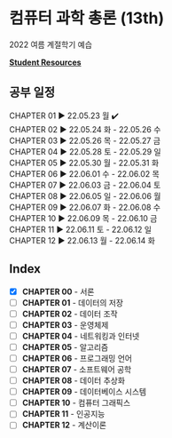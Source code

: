 # 컴퓨터 과학 총론 (13th)

2022 여름 계절학기 예습

[**Student Resources**](https://media.pearsoncmg.com/ph/esm/ecs_brylow_csao_13/cw/)

## 공부 일정

CHAPTER 01 ▶ 22.05.23 월 ✔️  
CHAPTER 02 ▶ 22.05.24 화 - 22.05.26 수   
CHAPTER 03 ▶ 22.05.26 목 - 22.05.27 금    
CHAPTER 04 ▶ 22.05.28 토 - 22.05.29 일  
CHAPTER 05 ▶ 22.05.30 월 - 22.05.31 화  
CHAPTER 06 ▶ 22.06.01 수 - 22.06.02 목  
CHAPTER 07 ▶ 22.06.03 금 - 22.06.04 토  
CHAPTER 08 ▶ 22.06.05 일 - 22.06.06 월  
CHAPTER 09 ▶ 22.06.07 화 - 22.06.08 수  
CHAPTER 10 ▶ 22.06.09 목 - 22.06.10 금  
CHAPTER 11 ▶ 22.06.11 토 - 22.06.12 일  
CHAPTER 12 ▶ 22.06.13 월 - 22.06.14 화  

## Index

- [X] **CHAPTER 00** - 서론
- [ ] **CHAPTER 01** - 데이터의 저장
- [ ] **CHAPTER 02** - 데이터 조작
- [ ] **CHAPTER 03** - 운영체제
- [ ] **CHAPTER 04** - 네트워킹과 인터넷
- [ ] **CHAPTER 05** - 알고리즘
- [ ] **CHAPTER 06** - 프로그래밍 언어
- [ ] **CHAPTER 07** - 소프트웨어 공학
- [ ] **CHAPTER 08** - 데이터 추상화
- [ ] **CHAPTER 09** - 데이터베이스 시스템
- [ ] **CHAPTER 10** - 컴퓨터 그래픽스
- [ ] **CHAPTER 11** - 인공지능
- [ ] **CHAPTER 12** - 계산이론
